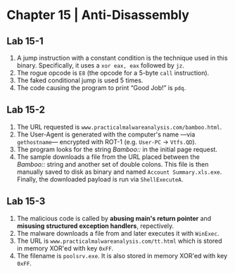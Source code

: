 # Chapter 15 | Anti-Disassembly
## Lab 15-1
1. A jump instruction with a constant condition is the technique used in this binary. Specifically, it uses a `xor eax, eax` followed by `jz`.
2. The rogue opcode is `E8` (the opcode for a 5-byte `call` instruction).
3. The faked conditional jump is used 5 times.
4.  The code causing the program to print “Good Job!” is `pdq`.

## Lab 15-2
1. The URL requested is `www.practicalmalwareanalysis.com/bamboo.html`.
2. The User-Agent is generated with the computer's name —via `gethostname`— encrypted with ROT-1 (e.g. `User-PC` -> `Vtfs.QD`).
3. The program looks for the string *Bamboo::* in the initial page request.
4. The sample downloads a file from the URL placed between the *Bamboo::* string and another set of double colons. This file is then manually saved to disk as binary and named `Account Summary.xls.exe`. Finally, the downloaded payload is run via `ShellExecuteA`.

## Lab 15-3
1. The malicious code is called by **abusing main's return pointer** and **misusing structured exception handlers**, repectively.
2. The malware downloads a file from and later executes it with `WinExec`.
3. The URL is `www.practicalmalwareanalysis.com/tt.html` which is stored in memory XOR'ed with key `0xFF`.
4. The filename is `poolsrv.exe`. It is also stored in memory XOR'ed with key `0xFF`.